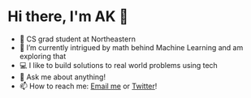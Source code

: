 # Hi there, I'm AK 👋

- 📖 CS grad student at Northeastern
- 🌱 I’m currently intrigued by math behind Machine Learning and am exploring that
- 💻 I like to build solutions to real world problems using tech
- 💬 Ask me about anything!
- 📫 How to reach me: [Email me](akshathkamathwork@gmail.com) or [Twitter](https://x.com/AkshathKWork)!

<!--
**AkshathKamath/AkshathKamath** is a ✨ _special_ ✨ repository because its `README.md` (this file) appears on your GitHub profile.

Here are some ideas to get you started:

- 🔭 I’m currently working on ...
- 🌱 I’m currently learning ...
- 👯 I’m looking to collaborate on ...
- 🤔 I’m looking for help with ...
- 💬 Ask me about ...
- 📫 How to reach me: ...
- 😄 Pronouns: ...
- ⚡ Fun fact: ...
-->
